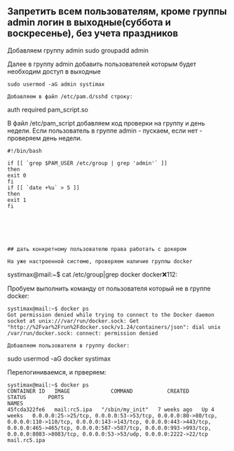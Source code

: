 ## Запретить всем пользователям, кроме группы admin логин в выходные(суббота и воскресенье), без учета праздников
Добавляем группу admin
sudo groupadd admin

Далее в группу admin добавить пользователей которым будет необходим доступ в выходные
````
sudo usermod -aG admin systimax

Добавляем в файл /etc/pam.d/sshd строку:
````
auth       required     pam_script.so

В файл /etc/pam_script добавляем код проверки на группу и день недели. Если пользователь в группе  admin - пускаем, если нет - проверяем день недели.
````
#!/bin/bash

if [[ `grep $PAM_USER /etc/group | grep 'admin'` ]]
then
exit 0
fi
if [[ `date +%u` > 5 ]]
then
exit 1
fi






## дать конкретному пользователю права работать с докером

На уже настроенной системе, проверяем наличие группы docker
````
systimax@mail:~$ cat /etc/group|grep docker
docker:x:112:

Пробуем выполнить команду от пользователя который не в группе docker:
````
systimax@mail:~$ docker ps
Got permission denied while trying to connect to the Docker daemon socket at unix:///var/run/docker.sock: Get "http://%2Fvar%2Frun%2Fdocker.sock/v1.24/containers/json": dial unix /var/run/docker.sock: connect: permission denied

Добавляем пользователя в группу docker:
````
sudo usermod -aG docker systimax

Перелогиниваемся, и прверяем:
````
systimax@mail:~$ docker ps
CONTAINER ID   IMAGE             COMMAND           CREATED       STATUS       PORTS                                                                                                                                                                                                                                                              NAMES
45fcda322fe6   mail:rc5.ipa   "/sbin/my_init"   7 weeks ago   Up 4 weeks   0.0.0.0:25->25/tcp, 0.0.0.0:53->53/tcp, 0.0.0.0:80->80/tcp, 0.0.0.0:110->110/tcp, 0.0.0.0:143->143/tcp, 0.0.0.0:443->443/tcp, 0.0.0.0:465->465/tcp, 0.0.0.0:587->587/tcp, 0.0.0.0:993->993/tcp, 0.0.0.0:8083->8083/tcp, 0.0.0.0:53->53/udp, 0.0.0.0:2222->22/tcp   mail.rc5.ipa